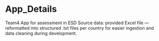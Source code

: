 # App_Details
Team4 App for assessment in ESD
Source data: provided Excel file — reformatted into structured .txt files per country for easier ingestion and data cleaning during development. 

